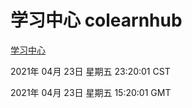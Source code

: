 # 学习中心 colearnhub
[学习中心](http://59.174.26.203:56308/colearnhub/)

2021年 04月 23日 星期五 23:20:01 CST

2021年 04月 23日 星期五 15:20:01 GMT
